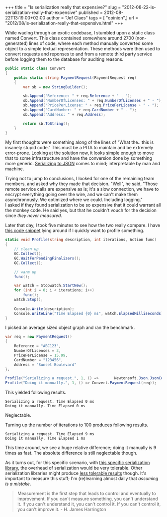 +++
title = "Is serialization really that expensive?"
slug = "2012-08-22-is-serialization-really-that-expensive"
published = 2012-08-22T13:19:00+02:00
author = "Jef Claes"
tags = [ "opinion",]
url = "2012/08/is-serialization-really-that-expensive.html"
+++

While wading through an exotic codebase, I stumbled upon a static class
named Convert. This class contained somewhere around 2700
(non-generated) lines of code, where each method manually converted some
object to a simple textual representation. These methods were then used
to convert requests and reponses to and from a remote third party
service before logging them to the database for auditing reasons.  

```csharp
public static class Convert
{
    public static string PaymentRequest(PaymentRequest req)
    {
        var sb = new StringBuilder();

        sb.Append("Reference: " + req.Reference + " - ");
        sb.Append("NumberOfLicenses: " + req.NumberOfLicenses + " - ");
        sb.Append("PricePerLicense: " + req.PricePerLicense + " - ");
        sb.Append("CardNumber: " + req.CardNumber + " - ");
        sb.Append("Address: " + req.Address);

        return sb.ToString();
    }
}
```

My first thoughts were something along of the lines of "What the.. this
is insanely stupid code." This must be a PITA to maintain and be
extremely error-prone. Looking at the solution now, it looks simple
enough to move that to some infrastructure and have the conversion done
by something more generic. [Serializing to JSON](http://james.newtonking.com/projects/json-net.aspx) comes to mind; interpretable by man ánd machine.  
  
Trying not to jump to conclusions, I looked for one of the remaining
team members, and asked why they made that decision. "Well", he said,
"Those remote service calls are expensive as is; it's a slow connection,
we have to encrypt everything going over the wire, and we can't make
them asynchronously. We optimized where we could. Including logging."  
I asked if they found serialization to be so expensive that it could
warrant all the monkey code. He said yes, but that he couldn't vouch for
the decision since *they never measured*.  
  
Later that day, I took five minutes to see how the two really compare. I
have [this code snippet](http://stackoverflow.com/questions/1047218/benchmarking-small-code-samples-in-c-can-this-implementation-be-improved)
lying around if I quickly want to profile something.  

```csharp
static void Profile(string description, int iterations, Action func)
{
    // clean up
    GC.Collect();
    GC.WaitForPendingFinalizers();
    GC.Collect();

    // warm up 
    func();

    var watch = Stopwatch.StartNew();
    for (int i = 0; i < iterations; i++)    
        func();    
    watch.Stop();
    
    Console.Write(description);
    Console.WriteLine("Time Elapsed {0} ms", watch.ElapsedMilliseconds);
}
```

I picked an average sized object graph and ran the benchmark.  

```csharp
var req = new PaymentRequest()
{
    Reference = "ABC123",
    NumberOfLicenses = 3,
    PricePerLicense = 15.99,
    CardNumber = "123456",
    Address = "Sunset Boulevard"
};

Profile("Serializing a request.", 1, () =>       Newtonsoft.Json.JsonConvert.SerializeObject(req));
Profile("Doing it manually.", 1, () => Convert.PaymentRequest(req));
```

This yielded following results.  

```
Serializing a request. Time Elapsed 0 ms
Doing it manually. Time Elapsed 0 ms
```

Neglectable.  
  
Turning up the number of iterations to 100 produces following results.  

```
Serializing a request. Time Elapsed 9 ms
Doing it manually. Time Elapsed 1 ms
```

This time around, we see a huge relative difference; doing it manually
is 9 times as fast. The absolute difference is still neglectable
though.  
  
As it turns out, for this specific scenario, with [this specific serialization library](http://james.newtonking.com/projects/json-net.aspx), the
overhead of serialization would be very tolerable. Other serialization
libraries might produce [less tolerable results](https://lh3.googleusercontent.com/-bZNx64Vindc/UDS-q5630JI/AAAAAAAABYk/DeNUYA9ARMs/s611/jsonperformance.png) though. It's important to measure this stuff; I'm (re)learning almost daily that *assuming is a mistake*.  

> Measurement is the first step that leads to control and eventually to
> improvement. If you can't measure something, you can't understand it.
> If you can't understand it, you can't control it. If you can't control
> it, you can't improve it. - H. James Harrington